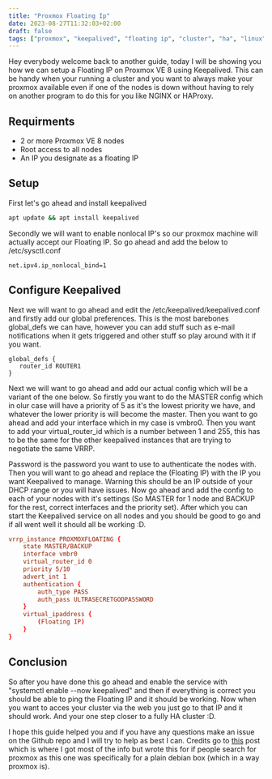 ```yaml
---
title: "Proxmox Floating Ip"
date: 2023-08-27T11:32:03+02:00
draft: false
tags: ["proxmox", "keepalived", "floating ip", "cluster", "ha", "linux"]
---
```


Hey everybody welcome back to another guide, today I will be showing you how we can setup a Floating IP on Proxmox VE 8 using Keepalived. This can be handy when your running a cluster and you want to always make your proxmox available even if one of the nodes is down without having to rely on another program to do this for you like NGINX or HAProxy.

## Requirments

- 2 or more Proxmox VE 8 nodes
- Root access to all nodes
- An IP you designate as a floating IP

## Setup

First let's go ahead and install keepalived

```bash
apt update && apt install keepalived
```

Secondly we will want to enable nonlocal IP's so our proxmox machine will actually accept our Floating IP. So go ahead and add the below to /etc/sysctl.conf

```
net.ipv4.ip_nonlocal_bind=1
```

## Configure Keepalived

Next we will want to go ahead and edit the /etc/keepalived/keepalived.conf and firstly add our global preferences. This is the most barebones global_defs we can have, however you can add stuff such as e-mail notifications when it gets triggered and other stuff so play around with it if you want.

```
global_defs {
   router_id ROUTER1
}
```

Next we will want to go ahead and add our actual config which will be a variant of the one below. So firstly you want to do the MASTER config which in olur case will have a priority of 5 as it's the lowest priority we have, and whatever the lower priority is will become the master. Then you want to go ahead and add your interface which in my case is vmbro0. Then you want to add your virtual_router_id which is a number between 1 and 255, this has to be the same for the other keepalived instances that are trying to negotiate the same VRRP. 

Password is the password you want to use to authenticate the nodes with.
Then you will want to go ahead and replace the (Floating IP) with the IP you want Keepalived to manage. Warning this should be an IP outside of your DHCP range or you will have issues. Now go ahead and add the config to each of your nodes with it's settings (So MASTER for 1 node and BACKUP for the rest, correct interfaces and the priority set). After which you can start the Keepalived service on all nodes and you should be good to go and if all went well it should all be working :D.

```conf
vrrp_instance PROXMOXFLOATING {
    state MASTER/BACKUP
    interface vmbr0
    virtual_router_id 0 
    priority 5/10
    advert_int 1
    authentication {
        auth_type PASS
        auth_pass ULTRASECRETGODPASSWORD 
    }
    virtual_ipaddress {
        (Floating IP)
    }
}
```

## Conclusion

So after you have done this go ahead and enable the service with "systemctl enable --now keepalived" and then if everything is correct you should be able to ping the Floating IP and it should be working. Now when you want to acces your cluster via the web you just go to that IP and it should work. And your one step closer to a fully HA cluster :D. 

I hope this guide helped you and if you have any questions make an issue on the Github repo and I will try to help as best I can. Credits go to [this](https://blog.alexolivan.com/the-return-of-the-linux-router-from-pfsense-to-debian-part-4-from-carp-to-vrrp/) post which is where I got most of the info but wrote this for if people search for proxmox as this one was specifically for a plain debian box (which in a way proxmox is).
